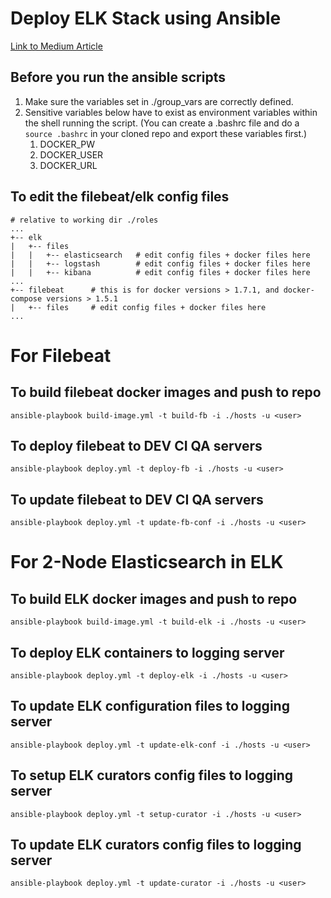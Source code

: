 # Deploy ELK Stack using Ansible
[Link to Medium Article](https://medium.com/@houdinisparks/comprehensive-guide-to-deploy-a-elk-stack-in-containers-using-ansible-50b5aae59eea)

## Before you run the ansible scripts
1) Make sure the variables set in ./group_vars are correctly defined.
2) Sensitive variables below have to exist as environment variables within the shell running the script.
   (You can create a .bashrc file and do a `source .bashrc` in your cloned repo and export these variables first.)
   1) DOCKER_PW
   2) DOCKER_USER
   3) DOCKER_URL



## To edit the filebeat/elk config files
```
# relative to working dir ./roles
...
+-- elk
|   +-- files
|   |   +-- elasticsearch   # edit config files + docker files here
|   |   +-- logstash        # edit config files + docker files here
|   |   +-- kibana          # edit config files + docker files here
...
+-- filebeat      # this is for docker versions > 1.7.1, and docker-compose versions > 1.5.1
|   +-- files     # edit config files + docker files here
...
```


# For Filebeat
## To build filebeat docker images and push to repo
`ansible-playbook build-image.yml -t build-fb -i ./hosts -u <user>`

## To deploy filebeat to DEV CI QA servers
`ansible-playbook deploy.yml -t deploy-fb -i ./hosts -u <user>`

## To update filebeat to DEV CI QA servers
`ansible-playbook deploy.yml -t update-fb-conf -i ./hosts -u <user>`

# For 2-Node Elasticsearch in ELK
## To build ELK docker images and push to repo
`ansible-playbook build-image.yml -t build-elk -i ./hosts -u <user>`

## To deploy ELK containers to logging server
`ansible-playbook deploy.yml -t deploy-elk -i ./hosts -u <user>`

## To update ELK configuration files to logging server
`ansible-playbook deploy.yml -t update-elk-conf -i ./hosts -u <user>`

## To setup ELK curators config files to logging server
`ansible-playbook deploy.yml -t setup-curator -i ./hosts -u <user>`

## To update ELK curators config files to logging server
`ansible-playbook deploy.yml -t update-curator -i ./hosts -u <user>`
